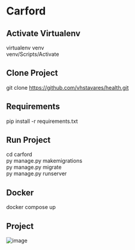 # Carford
## Activate Virtualenv 
virtualenv venv <br>
venv/Scripts/Activate
## Clone Project
git clone https://github.com/vhstavares/health.git
## Requirements
pip install -r requirements.txt
## Run Project
cd carford <br>
py manage.py makemigrations <br>
py manage.py migrate <br>
py manage.py runserver <br>
## Docker 
docker compose up 
## Project
![image](https://user-images.githubusercontent.com/41763619/195465080-af2d300e-64ee-44a1-aa14-d5879f00d141.png)

